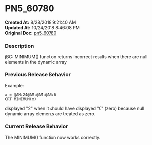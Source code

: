 # PN5_60780

**Created At:** 8/28/2018 9:21:40 AM  
**Updated At:** 10/24/2018 8:46:08 PM  
**Original Doc:** [pn5_60780](https://docs.jbase.com/48420-5-7-1-release-notes/pn5_60780)  


### Description

jBC: MINIMUM() function returns incorrect results when there are null elements in the dynamic array



### Previous Release Behavior

Example:

```
x = @AM:24@AM:@AM:@AM:6
CRT MINIMUM(x)
```

displayed "2" when it should have displayed "0" (zero) because null dynamic array elements are treated as zero.



### Current Release Behavior

The MINIMUM() function now works correctly.
